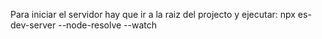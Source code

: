 Para iniciar el servidor hay que ir a la raiz del projecto y ejecutar:
npx es-dev-server --node-resolve --watch
